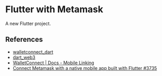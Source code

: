 # Flutter with Metamask

A new Flutter project.

## References

- [walletconnect_dart](https://pub.dev/packages/walletconnect_dart)
- [dart_web3](https://pub.dev/packages/dart_web3)
- [WalletConnect | Docs - Mobile Linking](https://docs.walletconnect.com/1.0/mobile-linking)
- [Connect Metamask with a native mobile app built with Flutter #3735](https://github.com/MetaMask/metamask-mobile/issues/3735)
